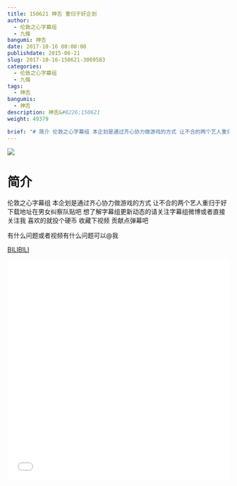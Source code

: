 ```yaml
---
title: 150621 神舌 重归于好企划
author: 
  - 伦敦之心字幕组
  - 九條
bangumi: 神舌
date: 2017-10-16 00:00:00
publishdate: 2015-06-21
slug: 2017-10-16-150621-3069583
categories: 
  - 伦敦之心字幕组
  - 九條
tags: 
  - 神舌
bangumis: 
  - 神舌
description: 神舌&#8226;150621
weight: 49379

brief: "# 简介 伦敦之心字幕组 本企划是通过齐心协力做游戏的方式 让不合的两个艺人重归于好 下载地址在男女纠察队贴吧 想了解字幕组更新动态的请关注字幕组微博或者直接关注我 喜欢的就投个硬币 收藏下视频 贡献点弹幕吧 有什么问题或者视频有什么问题可以@我"
---
```


![](https://i.imgur.com/qMjt0TX.jpg)

# 简介  
伦敦之心字幕组 本企划是通过齐心协力做游戏的方式 让不合的两个艺人重归于好 下载地址在男女纠察队贴吧 想了解字幕组更新动态的请关注字幕组微博或者直接关注我 喜欢的就投个硬币 收藏下视频 贡献点弹幕吧


有什么问题或者视频有什么问题可以@我

  [BILIBILI](https://www.bilibili.com/video/av3069583/)


<div class="vcontainer">  <iframe class='video' src="//www.bilibili.com/blackboard/player.html?aid=3069583" width="100%" height="500" frameborder="0" allowfullscreen="allowfullscreen"></iframe></div>
